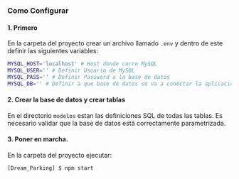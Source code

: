 ### Como Configurar

#### 1. Primero
En la carpeta del proyecto crear un archivo llamado `.env` y dentro de este definir las siguientes variables:

```bash
MYSQL_HOST='localhost' # Host donde corre MySQL
MYSQL_USER='' # Definir Usuario de MySQL
MYSQL_PASS='' # Definir Password a la base de datos
MYSQL_DB='' # Definir a que base de datos se va a conectar la aplicación
```

#### 2. Crear la base de datos y crear tablas
En el directorio `modelos` estan las definiciones SQL de todas las tablas. Es necesario validar que la base de datos está correctamente parametrizada.

#### 3. Poner en marcha.
En la carpeta del proyecto ejecutar:

```bash
[Dream_Parking] $ npm start
```